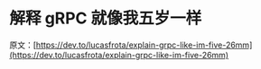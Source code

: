 # 解释 gRPC 就像我五岁一样

原文：[https://dev.to/lucasfrota/explain-grpc-like-im-five-26mm](https://dev.to/lucasfrota/explain-grpc-like-im-five-26mm)